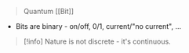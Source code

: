 > Quantum [[Bit]]

- Bits are binary - on/off, 0/1, current/"no current", ...

> [!info] Nature is not discrete - it's continuous.

